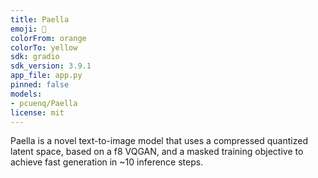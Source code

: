 ```yaml
---
title: Paella
emoji: 🥘
colorFrom: orange
colorTo: yellow
sdk: gradio
sdk_version: 3.9.1
app_file: app.py
pinned: false
models:
- pcuenq/Paella
license: mit
---
```


Paella is a novel text-to-image model that uses a compressed quantized latent space, based on a f8 VQGAN, and a masked training objective to achieve fast generation in ~10 inference steps.

